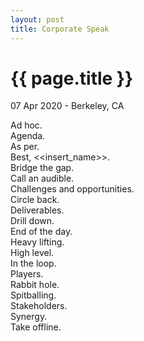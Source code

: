 ```yaml
---
layout: post
title: Corporate Speak
---
```


{{ page.title }}
================

<p class="meta">07 Apr 2020 - Berkeley, CA</p>

Ad hoc.  
Agenda.  
As per.  
Best, <<insert_name>>.  
Bridge the gap.  
Call an audible.  
Challenges and opportunities.  
Circle back.  
Deliverables.  
Drill down.  
End of the day.  
Heavy lifting.  
High level.  
In the loop.  
Players.  
Rabbit hole.  
Spitballing.  
Stakeholders.  
Synergy.  
Take offline.  